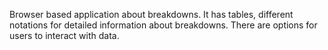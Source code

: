 Browser based application about breakdowns. It has tables, different notations for detailed information about breakdowns. There are options for users to interact with data. 

